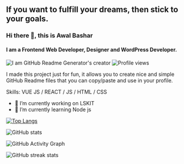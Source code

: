 ## If you want to fulfill your dreams, then stick to your goals.
### Hi there 👋, this is Awal Bashar
#### I am a Frontend Web Developer, Designer and WordPress Developer.
![I am GitHub Readme Generator's creator](https://i.ibb.co/hXqxkHN/github-banner.jpg)
![Profile views](https://gpvc.arturio.dev/bashar0091)  

I made this project just for fun, it allows you to create nice and simple GitHub Readme files that you can copy/paste and use in your profile.

Skills: VUE JS / REACT / JS / HTML / CSS

- 🔭 I’m currently working on LSKIT 
- 🌱 I’m currently learning Node js

[![Top Langs](https://github-readme-stats.vercel.app/api/top-langs/?username=bashar0091)](https://github.com/anuraghazra/github-readme-stats)

![GitHub stats](https://github-readme-stats.vercel.app/api?username=bashar0091&show_icons=true)  

![GitHub Activity Graph](https://activity-graph.herokuapp.com/graph?username=bashar0091)  

![GitHub streak stats](https://github-readme-streak-stats.herokuapp.com/?user=bashar0091)  
